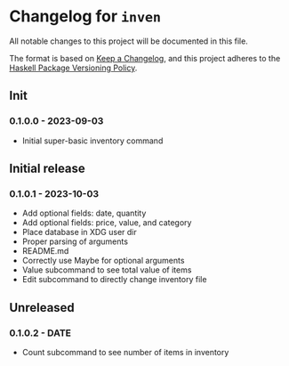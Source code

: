 # Changelog for `inven`

All notable changes to this project will be documented in this file.

The format is based on [Keep a Changelog](https://keepachangelog.com/en/1.0.0/),
and this project adheres to the
[Haskell Package Versioning Policy](https://pvp.haskell.org/).

## Init

### 0.1.0.0 - 2023-09-03

- Initial super-basic inventory command

## Initial release

### 0.1.0.1 - 2023-10-03

- Add optional fields: date, quantity
- Add optional fields: price, value, and category
- Place database in XDG user dir
- Proper parsing of arguments
- README.md
- Correctly use Maybe for optional arguments
- Value subcommand to see total value of items
- Edit subcommand to directly change inventory file

## Unreleased

### 0.1.0.2 - DATE

- Count subcommand to see number of items in inventory
